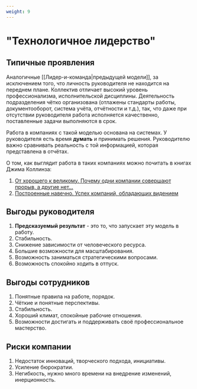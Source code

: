 ```yaml
---
weight: 9
---
```

# "Технологичное лидерство"

## Типичные проявления

Аналогичные [[Лидер-и-команда|предыдущей модели]], за исключением того, что личность руководителя не находится на переднем плане. Коллектив отличает высокий уровень профессионализма, исполнительской дисциплины. Деятельность подразделения чётко организована (отлажены стандарты работы, документооборот, система учёта, отчётности и т.д.), так, что даже при отсутствии руководителя работа исполняется качественно, поставленные задачи выполняются в срок.

Работа в компаниях с такой моделью основана на системах. У руководителя есть время **думать** и принимать решения. Руководителю важно сравнивать реальность с той информацией, которая представлена в отчётах.

О том, как выглядит работа в таких компаниях можно почитать в книгах Джима Коллинза:

1. [От хорошего к великому. Почему одни компании совершают прорыв, а другие нет…](https://www.litres.ru/book/dzhim-kollinz/ot-horoshego-k-velikomu-pochemu-odni-kompanii-sovershaut-pro-23134201/)
2. [Построенные навечно. Успех компаний, обладающих видением](https://www.livelib.ru/book/1000845730-postroennye-navechno-uspeh-kompanij-obladayuschih-videniem-dzhim-kollinz)

## Выгоды руководителя

1. **Предсказуемый результат** - это то, что запускает эту модель в работу.
2. Стабильность.
3. Снижение зависимости от человеческого ресурса.
4. Большие возможности для масштабирования.
5. Возможность заниматься стратегическими вопросами.
6. Возможность спокойно ходить в отпуск.

## Выгоды сотрудников

1. Понятные правила на работе, порядок.
2. Чёткие и понятные перспективы.
3. Стабильность.
4. Хороший климат, спокойные рабочие отношения.
5. Возможности достигать и поддерживать своё профессиональное мастерство.

## Риски компании

1. Недостаток инноваций, творческого подхода, инициативы.
2. Усиление бюрократии.
3. Негибкость, нужно много времени на внедрение изменений, инерционность.